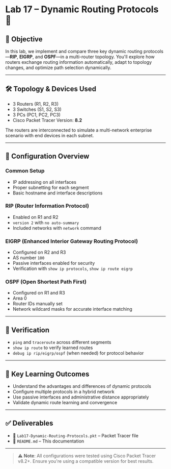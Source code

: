 # Lab 17 – Dynamic Routing Protocols 🔄

## 🧠 Objective

In this lab, we implement and compare three key dynamic routing protocols—**RIP**, **EIGRP**, and **OSPF**—in a multi-router topology. You'll explore how routers exchange routing information automatically, adapt to topology changes, and optimize path selection dynamically.

---

## 🛠️ Topology & Devices Used

- 3 Routers (R1, R2, R3)
- 3 Switches (S1, S2, S3)
- 3 PCs (PC1, PC2, PC3)
- Cisco Packet Tracer Version: **8.2**

The routers are interconnected to simulate a multi-network enterprise scenario with end devices in each subnet.

---

## 🔧 Configuration Overview

### Common Setup
- IP addressing on all interfaces
- Proper subnetting for each segment
- Basic hostname and interface descriptions

### RIP (Router Information Protocol)
- Enabled on R1 and R2
- `version 2` with `no auto-summary`
- Included networks with `network` command

### EIGRP (Enhanced Interior Gateway Routing Protocol)
- Configured on R2 and R3
- AS number `100`
- Passive interfaces enabled for security
- Verification with `show ip protocols`, `show ip route eigrp`

### OSPF (Open Shortest Path First)
- Configured on R1 and R3
- Area 0
- Router IDs manually set
- Network wildcard masks for accurate interface matching

---

## 🧪 Verification

- `ping` and `traceroute` across different segments
- `show ip route` to verify learned routes
- `debug ip rip/eigrp/ospf` (when needed) for protocol behavior

---

## 🧵 Key Learning Outcomes

- Understand the advantages and differences of dynamic protocols
- Configure multiple protocols in a hybrid network
- Use passive interfaces and administrative distance appropriately
- Validate dynamic route learning and convergence

---

## ✅ Deliverables

- 📁 `Lab17-Dynamic-Routing-Protocols.pkt` – Packet Tracer file
- 📘 `README.md` – This documentation

---

> ⚠️ **Note**: All configurations were tested using Cisco Packet Tracer v8.2+. Ensure you're using a compatible version for best results.
